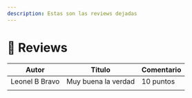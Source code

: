 ```yaml
---
description: Estas son las reviews dejadas
---
```


# 📝 Reviews

| Autor          | Titulo              | Comentario |
| -------------- | ------------------- | ---------- |
| Leonel B Bravo | Muy buena la verdad | 10 puntos  |
||||
